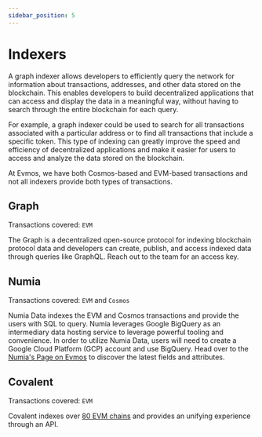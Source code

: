 ```yaml
---
sidebar_position: 5
---
```


# Indexers

A graph indexer allows developers to efficiently query the network for information about transactions, addresses,
and other data stored on the blockchain. This enables developers to build decentralized applications that can access
 and display the data in a meaningful way, without having to search through the entire blockchain for each query.

For example, a graph indexer could be used to search for all transactions associated with a particular address or to
 find all transactions that include a specific token. This type of indexing can greatly improve the speed and efficiency
  of decentralized applications and make it easier for users to access and analyze the data stored on the blockchain.

<!-- TODO Link the transactions to their right page -->

At Evmos, we have both Cosmos-based and EVM-based transactions and not all indexers provide both types of transactions.

## Graph

Transactions covered: `EVM`

The Graph is a decentralized open-source protocol for indexing blockchain protocol data and developers can create, publish,
and access indexed data through queries like GraphQL. Reach out to the team for an access key.

## Numia

Transactions covered: `EVM` and `Cosmos`

Numia Data indexes the EVM and Cosmos transactions and provide the users with SQL to query. Numia leverages Google BigQuery
as an intermediary data hosting service to leverage powerful tooling and convenience. In order to utilize Numia Data, users
will need to create a Google Cloud Platform (GCP) account and use BigQuery. Head over to the 
[Numia's Page on Evmos](https://docs.numia.xyz/using-numia/chains/evmos) to discover the latest fields and attributes.

## Covalent

Transactions covered: `EVM`

Covalent indexes over [80 EVM chains](https://www.covalenthq.com/docs/networks/) and provides an unifying experience through
an API. 
